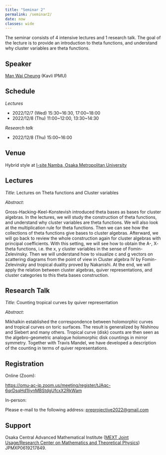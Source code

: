 ```yaml
---
title: "Seminar 2"
permalink: /seminar2/
date: now
classes: wide
---
```


The seminar consists of 4 intensive lectures and 1 research talk. The goal of the lecture is to provide an introduction to theta functions, and understand why cluster variables are theta functions.

## Speaker

[Man Wai Cheung](https://sites.google.com/view/mandywai24/) (Kavli IPMU)

## Schedule

*Lectures*
- 2022/12/7 (Wed) 15:30~16:30, 17:00~18:00
- 2022/12/8 (Thu) 11:00~12:00, 13:30~14:30

*Research talk*
- 2022/12/8 (Thu) 15:00~16:00

## Venue

Hybrid style at [I-site Namba, Osaka Metropolitan University](https://www.omu.ac.jp/isite/)

## Lectures

*Title*: Lectures on Theta functions and Cluster variables

*Abstract*:

Gross-Hacking-Keel-Konstevish introduced theta bases as bases for cluster algebras. In the lectures, we will study the construction of theta functions, and understand why cluster variables are theta functions. We will also look at the multiplication rule for theta functions. Then we can see how the collections of theta functions give bases to cluster algebras. Afterward, we will go back to review the whole construction again for cluster algebras with principal coefficients. With this setting, we will see how to obtain the A-, X- theta functions, i.e. the x, y cluster variables in the sense of Fomin-Zelevinsky. Then we will understand how to visualize c and g vectors on scattering diagrams from the point of view in Cluster algebra IV by Fomin-Zelevinsky and tropical duality proved by Nakanishi. At the end, we will apply the relation between cluster algebras, quiver representations, and cluster categories to this theta bases construction.

## Research Talk

*Title*:
Counting tropical curves by quiver representation

*Abstract*:

Mikhalkin established the correspondence between holomorphic curves and tropical curves on toric surfaces. The result is generalized by Nishinou and Siebert and many others. Tropical curve (disk) counts are then seen as the algebro-geometric analogue holomorphic disk countings in mirror symmetry. Together with Travis Mandel, we have developed a description of the counting in terms of quiver representations.


## Registration

Online (Zoom):

<https://omu-ac-jp.zoom.us/meeting/register/tJAqc-6qrDsqHd1liynMBStdgUfcxX2RkWam>

In-person:

Please e-mail to the following address: <preprojective2022@gmail.com>

## Support
Osaka Central Advanced Mathematical Institute ([MEXT Joint Usage/Research Center on Mathematics and Theoretical Physics](http://www.sci.osaka-cu.ac.jp/OCAMI/joint/joint-usage_e.html)) JPMXP0619217849.